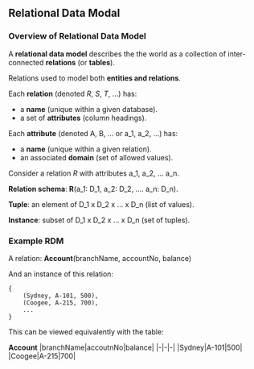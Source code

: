 ## Relational Data Modal
### Overview of Relational Data Model
A **relational data model** describes the the world as a collection of inter-connected **relations** (or **tables**).

Relations used to model both **entities and relations**.

Each **relation** (denoted _R_, _S_, _T_, ...) has:
- a **name** (unique within a given database).
- a set of **attributes** (column headings).

Each **attribute** (denoted A, B, ... or a_1, a_2, ...) has:
- a **name** (unique within a given relation).
- an associated **domain** (set of allowed values).

Consider a relation _R_ with attributes a_1, a_2, ... a_n.

**Relation schema**: **R**(a_1: D_1, a_2: D_2, .... a_n: D_n).

**Tuple**: an element of D_1 x D_2 x ... x D_n (list of values).

**Instance**: subset of D_1 x D_2 x ... x D_n (set of tuples).

### Example RDM
A relation: **Account**(branchName, accountNo, balance)

And an instance of this relation:
```
{
    (Sydney, A-101, 500),
    (Coogee, A-215, 700),
    ...
}
```

This can be viewed equivalently with the table:

**Account**
|branchName|accoutnNo|balance|
|-|-|-|
|Sydney|A-101|500|
|Coogee|A-215|700|
